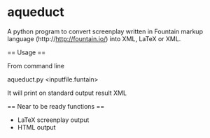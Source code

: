 aqueduct
========

A python program to convert screenplay written in Fountain markup language (http://http://fountain.io/) into XML, LaTeX or XML.

== Usage ==

From command line

aqueduct.py <inputfile.funtain>

It will print on standard output result XML

== Near to be ready functions ==

- LaTeX screenplay output
- HTML output
